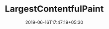 ---
title: "LargestContentfulPaint"
date: 2019-06-16T17:47:19+05:30
type: "organisations"
org_name: "Web Incubator CG"
repo_desc: "NA"
repo_link: https://github.com/WICG/LargestContentfulPaint


---